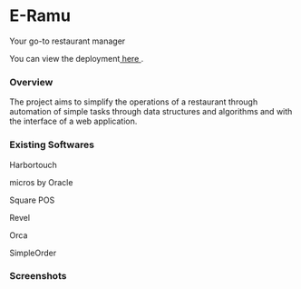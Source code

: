 # E-Ramu
<p>Your go-to restaurant manager</p>
<p> You can view the deployment<a href="https://github.com/Jay-Kishn/https---github.com-Sumedha2-E-Ramu"> here </a>.</p>

<h3>Overview</h3>
<p>The project aims to simplify the operations of a restaurant through automation of simple tasks through data structures and algorithms and with the interface of a web application.</p>

<h3>Existing Softwares</h3>
<p>Harbortouch</p>
<p>micros by Oracle</p>
<p>Square POS</p>
<p>Revel</p>
<p>Orca</p>
<p>SimpleOrder </p>

<h3>Screenshots</h3>






